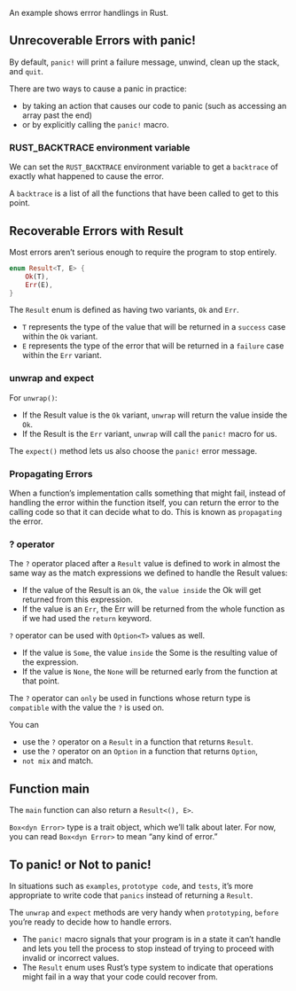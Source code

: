 An example shows errror handlings in Rust.

## Unrecoverable Errors with panic!

By default, `panic!` will print a failure message, unwind, clean up the stack, and `quit`. 

There are two ways to cause a panic in practice: 
- by taking an action that causes our code to panic (such as accessing an array past the end) 
- or by explicitly calling the `panic!` macro. 

### RUST_BACKTRACE environment variable

We can set the `RUST_BACKTRACE` environment variable to get a `backtrace` of exactly what happened to cause the error. 

 A `backtrace` is a list of all the functions that have been called to get to this point. 

## Recoverable Errors with Result

Most errors aren’t serious enough to require the program to stop entirely. 

```rust
enum Result<T, E> {
    Ok(T),
    Err(E),
}
```

The `Result` enum is defined as having two variants, `Ok` and `Err`.

- `T` represents the type of the value that will be returned in a `success` case within the `Ok` variant.
- `E` represents the type of the error that will be returned in a `failure` case within the `Err` variant. 

### unwrap and expect

For `unwrap()`:
- If the Result value is the `Ok` variant, `unwrap` will return the value inside the `Ok`. 
- If the Result is the `Err` variant, `unwrap` will call the `panic!` macro for us.

The `expect()` method lets us also choose the `panic!` error message.

### Propagating Errors

When a function’s implementation calls something that might fail, instead of handling the error within the function itself, you can return the error to the calling code so that it can decide what to do. This is known as `propagating` the error.

### ? operator

The `?` operator placed after a `Result` value is defined to work in almost the same way as the match expressions we defined to handle the Result values:
- If the value of the Result is an `Ok`, the `value inside` the Ok will get returned from this expression.
- If the value is an `Err`, the Err will be returned from the whole function as if we had used the `return` keyword.

`?` operator can be used with `Option<T>` values as well.
- If the value is `Some`, the value `inside` the Some is the resulting value of the expression.
- If the value is `None`, the `None` will be returned early from the function at that point.

The `?` operator can `only` be used in functions whose return type is `compatible` with the value the `?` is used on. 

You can 
- use the `?` operator on a `Result` in a function that returns `Result`.
- use the `?` operator on an `Option` in a function that returns `Option`, 
- `not mix` and match.

## Function main

The `main` function can also return a `Result<(), E>`.

`Box<dyn Error>` type is a trait object, which we’ll talk about later. For now, you can read `Box<dyn Error>` to mean “any kind of error.”

## To panic! or Not to panic!

In situations such as `examples`, `prototype code`, and `tests`, it’s more appropriate to write code that `panics` instead of returning a `Result`. 

The `unwrap` and `expect` methods are very handy when `prototyping`, `before` you’re ready to decide how to handle errors.

- The `panic!` macro signals that your program is in a state it can’t handle and lets you tell the process to stop instead of trying to proceed with invalid or incorrect values.
- The `Result` enum uses Rust’s type system to indicate that operations might fail in a way that your code could recover from. 
